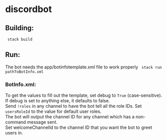 # discordbot
## Building:
``` stack build```
## Run:
The bot needs the app/botinfotemplate.xml file to work properly
``` stack run pathToBotInfo.xml```
### BotInfo.xml:
To get the values to fill out the template, set debug to ```True``` (case-sensitive). If debug is set to anything else, it defaults to false. <br>
Send ```!roles``` in any channel to have the bot tell all the role IDs. Set ```usersRoleId``` to the value for default user roles. <br>
The bot will output the channel ID for any channel which has a non-command message sent. <br>
Set welcomeChannelId to the channel ID that you want the bot to greet users in.
